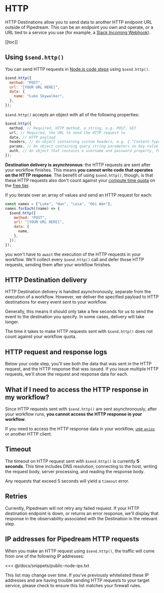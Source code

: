 # HTTP

HTTP Destinations allow you to send data to another HTTP endpoint URL outside of Pipedream. This can be an endpoint you own and operate, or a URL tied to a service you use (for example, a [Slack Incoming Webhook](https://api.slack.com/incoming-webhooks)).

[[toc]]

## Using `$send.http()`

You can send HTTP requests in [Node.js code steps](/workflows/steps/code/) using `$send.http()`.

```javascript
$send.http({
  method: "POST",
  url: "[YOUR URL HERE]",
  data: {
    name: "Luke Skywalker",
  },
});
```

`$send.http()` accepts an object with all of the following properties:

```javascript
$send.http({
  method, // Required, HTTP method, a string, e.g. POST, GET
  url, // Required, the URL to send the HTTP request to
  data, // HTTP payload
  headers, // An object containing custom headers, e.g. { "Content-Type": "application/json" }
  params, // An object containing query string parameters as key-value pairs
  auth, // An object that contains a username and password property, for HTTP basic auth
});
```

**Destination delivery is asynchronous**: the HTTP requests are sent after your workflow finishes. This means **you cannot write code that operates on the HTTP response**. The benefit of using `$send.http()`, though, is that these HTTP requests also don't count against your [compute time quota](/limits/#compute-time-per-day) on the [free tier](/pricing/#developer-tier).

If you iterate over an array of values and send an HTTP request for each:

```javascript
const names = ["Luke", "Han", "Leia", "Obi Wan"];
names.forEach((name) => {
  $send.http({
    method: "POST",
    url: "[YOUR URL HERE]",
    data: {
      name,
    },
  });
});
```

you won't have to `await` the execution of the HTTP requests in your workflow. We'll collect every `$send.http()` call and defer those HTTP requests, sending them after your workflow finishes.

## HTTP Destination delivery

HTTP Destination delivery is handled asynchronously, separate from the execution of a workflow. However, we deliver the specified payload to HTTP destinations for every event sent to your workflow.

Generally, this means it should only take a few seconds for us to send the event to the destination you specify. In some cases, delivery will take longer.

The time it takes to make HTTP requests sent with `$send.http()` does not count against your workflow quota.

## HTTP request and response logs

Below your code step, you'll see both the data that was sent in the HTTP request, and the HTTP response that was issued. If you issue multiple HTTP requests, we'll show the request and response data for each.

## What if I need to access the HTTP response in my workflow?

Since HTTP requests sent with `$send.http()` are sent asynchronously, after your workflow runs, **you cannot access the HTTP response in your workflow**.

If you need to access the HTTP response data in your workflow, [use `axios`](/workflows/steps/code/nodejs/http-requests/) or another HTTP client.

## Timeout

The timeout on HTTP request sent with `$send.http()` is currently **5 seconds**. This time includes DNS resolution, connecting to the host, writing the request body, server processing, and reading the response body.

Any requests that exceed 5 seconds will yield a `timeout` error. 

## Retries

Currently, Pipedream will not retry any failed request. If your HTTP destination endpoint is down, or returns an error response, we'll display that response in the observability associated with the Destination in the relevant step.

## IP addresses for Pipedream HTTP requests

When you make an HTTP request using `$send.http()`, the traffic will come from one of the following IP addresses:

<<< @/docs/snippets/public-node-ips.txt

This list may change over time. If you've previously whitelisted these IP addresses and are having trouble sending HTTP requests to your target service, please check to ensure this list matches your firewall rules.

<Footer />
